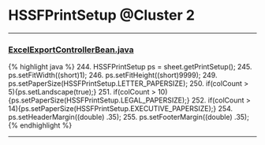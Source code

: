 # HSSFPrintSetup @Cluster 2

***

### [ExcelExportControllerBean.java](https://searchcode.com/codesearch/view/4293932/)
{% highlight java %}
244. HSSFPrintSetup ps = sheet.getPrintSetup();
245. ps.setFitWidth((short)1);
246. ps.setFitHeight((short)9999);
249. ps.setPaperSize(HSSFPrintSetup.LETTER_PAPERSIZE);
250. if(colCount > 5){ps.setLandscape(true);}
251. if(colCount > 10){ps.setPaperSize(HSSFPrintSetup.LEGAL_PAPERSIZE);}
252. if(colCount > 14){ps.setPaperSize(HSSFPrintSetup.EXECUTIVE_PAPERSIZE);}
254. ps.setHeaderMargin((double) .35);
255. ps.setFooterMargin((double) .35);
{% endhighlight %}

***

